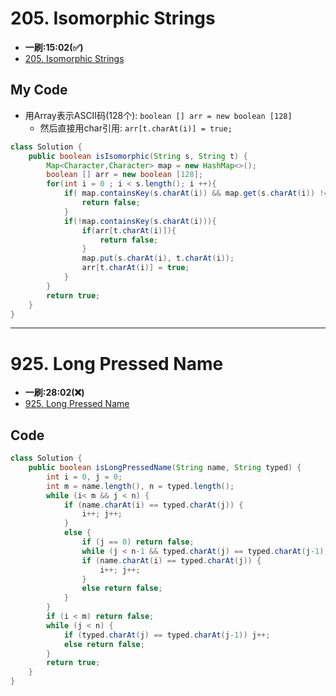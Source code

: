 # 205. Isomorphic Strings 
* **一刷:15:02(✅)**
* [205. Isomorphic Strings ](https://leetcode.com/problems/isomorphic-strings/)

## My Code
* 用Array表示ASCII码(128个): `boolean [] arr = new boolean [128]`
  * 然后直接用char引用: `arr[t.charAt(i)] = true;`
```java
class Solution {
    public boolean isIsomorphic(String s, String t) {
        Map<Character,Character> map = new HashMap<>();
        boolean [] arr = new boolean [128];
        for(int i = 0 ; i < s.length(); i ++){
            if( map.containsKey(s.charAt(i)) && map.get(s.charAt(i)) != t.charAt(i)){
                return false;
            }
            if(!map.containsKey(s.charAt(i))){
                if(arr[t.charAt(i)]){
                    return false;
                }
                map.put(s.charAt(i), t.charAt(i));
                arr[t.charAt(i)] = true;
            }
        }
        return true;
    }
}
```
***
# 925. Long Pressed Name
* **一刷:28:02(❌)**
* [925. Long Pressed Name](https://leetcode.com/problems/long-pressed-name/)

## Code
```java
class Solution {
    public boolean isLongPressedName(String name, String typed) {
        int i = 0, j = 0;
        int m = name.length(), n = typed.length();
        while (i< m && j < n) {
            if (name.charAt(i) == typed.charAt(j)) {  
                i++; j++;
            }
            else {
                if (j == 0) return false; 
                while (j < n-1 && typed.charAt(j) == typed.charAt(j-1)) j++;
                if (name.charAt(i) == typed.charAt(j)) { 
                    i++; j++;
                }
                else return false;
            }
        }
        if (i < m) return false;
        while (j < n) {
            if (typed.charAt(j) == typed.charAt(j-1)) j++;
            else return false;
        }
        return true;
    }
}